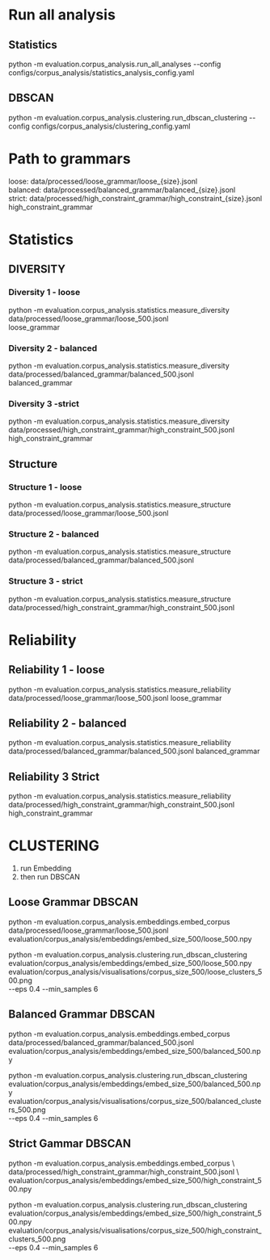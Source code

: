 # Run all analysis

## Statistics
python -m evaluation.corpus_analysis.run_all_analyses --config configs/corpus_analysis/statistics_analysis_config.yaml

## DBSCAN
python -m evaluation.corpus_analysis.clustering.run_dbscan_clustering --config configs/corpus_analysis/clustering_config.yaml




# Path to grammars
loose:      data/processed/loose_grammar/loose_{size}.jsonl \
balanced:   data/processed/balanced_grammar/balanced_{size}.jsonl \
strict:     data/processed/high_constraint_grammar/high_constraint_{size}.jsonl \
  high_constraint_grammar

# Statistics
## DIVERSITY
### Diversity 1 - loose 
python -m evaluation.corpus_analysis.statistics.measure_diversity \
  data/processed/loose_grammar/loose_500.jsonl \
  loose_grammar
### Diversity 2 - balanced
python -m evaluation.corpus_analysis.statistics.measure_diversity \
  data/processed/balanced_grammar/balanced_500.jsonl \
  balanced_grammar
### Diversity 3 -strict
python -m evaluation.corpus_analysis.statistics.measure_diversity \
  data/processed/high_constraint_grammar/high_constraint_500.jsonl \
  high_constraint_grammar

## Structure
### Structure 1 - loose
python -m evaluation.corpus_analysis.statistics.measure_structure data/processed/loose_grammar/loose_500.jsonl
### Structure 2 - balanced
python -m evaluation.corpus_analysis.statistics.measure_structure data/processed/balanced_grammar/balanced_500.jsonl
### Structure 3 - strict
python -m evaluation.corpus_analysis.statistics.measure_structure data/processed/high_constraint_grammar/high_constraint_500.jsonl

# Reliability
## Reliability 1 - loose
python -m evaluation.corpus_analysis.statistics.measure_reliability data/processed/loose_grammar/loose_500.jsonl loose_grammar

## Reliability 2 - balanced
python -m evaluation.corpus_analysis.statistics.measure_reliability data/processed/balanced_grammar/balanced_500.jsonl balanced_grammar

## Reliability 3 Strict
python -m evaluation.corpus_analysis.statistics.measure_reliability data/processed/high_constraint_grammar/high_constraint_500.jsonl high_constraint_grammar

# CLUSTERING
1. run Embedding
2. then run DBSCAN


## Loose Grammar DBSCAN
python -m evaluation.corpus_analysis.embeddings.embed_corpus data/processed/loose_grammar/loose_500.jsonl evaluation/corpus_analysis/embeddings/embed_size_500/loose_500.npy


python -m evaluation.corpus_analysis.clustering.run_dbscan_clustering \
  evaluation/corpus_analysis/embeddings/embed_size_500/loose_500.npy \
  evaluation/corpus_analysis/visualisations/corpus_size_500/loose_clusters_500.png \
  --eps 0.4 --min_samples 6

## Balanced Grammar DBSCAN
python -m evaluation.corpus_analysis.embeddings.embed_corpus data/processed/balanced_grammar/balanced_500.jsonl evaluation/corpus_analysis/embeddings/embed_size_500/balanced_500.npy

python -m evaluation.corpus_analysis.clustering.run_dbscan_clustering \
  evaluation/corpus_analysis/embeddings/embed_size_500/balanced_500.npy \
  evaluation/corpus_analysis/visualisations/corpus_size_500/balanced_clusters_500.png \
  --eps 0.4 --min_samples 6

## Strict Gammar DBSCAN
python -m evaluation.corpus_analysis.embeddings.embed_corpus \             
  data/processed/high_constraint_grammar/high_constraint_500.jsonl \            
  evaluation/corpus_analysis/embeddings/embed_size_500/high_constraint_500.npy  

python -m evaluation.corpus_analysis.clustering.run_dbscan_clustering \
  evaluation/corpus_analysis/embeddings/embed_size_500/high_constraint_500.npy \
  evaluation/corpus_analysis/visualisations/corpus_size_500/high_constraint_clusters_500.png \
  --eps 0.4 --min_samples 6




